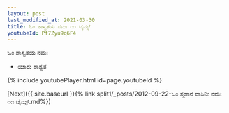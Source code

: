 ```yaml
---
layout: post
last_modified_at: 2021-03-30
title: ಓಂ ಶಾಸ್ವತಯ ನಮಃ ೧೧ ಟೈಮ್ಸ್
youtubeId: Pf7Zyu9q6F4
---
```

 
 
 ಓಂ ಶಾಸ್ವತಯ ನಮಃ  
 
 -  ಯಾರು ಶಾಶ್ವತ 
 
  
 
  
 
 
 
 
 
 


{% include youtubePlayer.html id=page.youtubeId %}
 
[Next]({{ site.baseurl }}{% link  split1/_posts/2012-09-22-ಓಂ ಸ್ಮಶಾನ ವಾಸಿನೀ ನಮಃ ೧೧ ಟೈಮ್ಸ್.md%})
 

